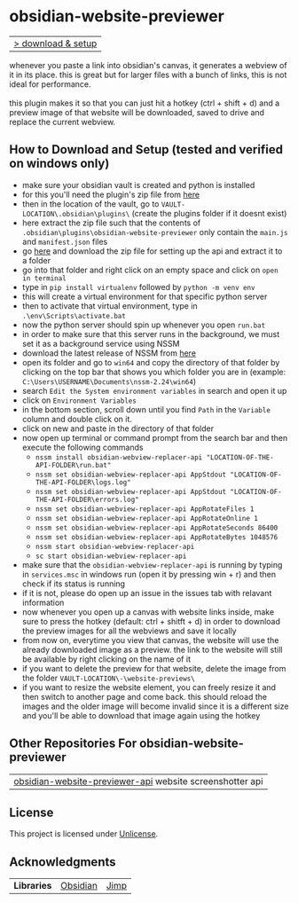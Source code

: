 # obsidian-website-previewer

<table>
<tbody>
<tr>
<td><a href="#how-to-download-and-setup-tested-and-verified-on-windows-only">> download & setup</a></td>
</tr>
</tbody>
</table>

whenever you paste a link into obsidian's canvas, it generates a webview of it in its place. this is great but for larger files with a bunch of links, this is not ideal for performance. \
\
this plugin makes it so that you can just hit a hotkey (ctrl + shift + d) and a preview image of that website will be downloaded, saved to drive and replace the current webview.

## How to Download and Setup (tested and verified on windows only)

- make sure your obsidian vault is created and python is installed
- for this you'll need the plugin's zip file from [here](https://github.com/adithyasource/obsidian-website-previewer/releases/tag/1.0.0)
- then in the location of the vault, go to `VAULT-LOCATION\.obsidian\plugins\` (create the plugins folder if it doesnt exist)
- here extract the zip file such that the contents of `.obsidian\plugins\obsidian-website-previewer` only contain the `main.js` and `manifest.json` files
- go [here](https://github.com/adithyasource/obsidian-website-previewer-api/releases/tag/1.0.0) and download the zip file for setting up the api and extract it to a folder
- go into that folder and right click on an empty space and click on `open in terminal`
- type in `pip install virtualenv` followed by `python -m venv env`
- this will create a virtual environment for that specific python server
- then to activate that virtual environment, type in `.\env\Scripts\activate.bat`
- now the python server should spin up whenever you open `run.bat`
- in order to make sure that this server runs in the background, we must set it as a background service using NSSM
- download the latest release of NSSM from [here](https://nssm.cc/download)
- open its folder and go to `win64` and copy the directory of that folder by clicking on the top bar that shows you which folder you are in (example: `C:\Users\USERNAME\Documents\nssm-2.24\win64`)
- search `Edit the System environment variables` in search and open it up
- click on `Environment Variables`
- in the bottom section, scroll down until you find `Path` in the `Variable` column and double click on it.
- click on new and paste in the directory of that folder
- now open up terminal or command prompt from the search bar and then execute the following commands
	- `nssm install obsidian-webview-replacer-api "LOCATION-OF-THE-API-FOLDER\run.bat"`
	- `nssm set obsidian-webview-replacer-api AppStdout "LOCATION-OF-THE-API-FOLDER\logs.log"`
  	- `nssm set obsidian-webview-replacer-api AppStdout "LOCATION-OF-THE-API-FOLDER\errors.log"`
  	- `nssm set obsidian-webview-replacer-api AppRotateFiles 1`
  	- `nssm set obsidian-webview-replacer-api AppRotateOnline 1`
  	- `nssm set obsidian-webview-replacer-api AppRotateSeconds 86400`
  	- `nssm set obsidian-webview-replacer-api AppRotateBytes 1048576`
  	- `nssm start obsidian-webview-replacer-api`
  	- `sc start obsidian-webview-replacer-api`
- make sure that the `obsidian-webview-replacer-api` is running by typing in `services.msc` in windows run (open it by pressing win + r) and then check if its status is running
- if it is not, please do open up an issue in the issues tab with relavant information
- now whenever you open up a canvas with website links inside, make sure to press the hotkey (default: ctrl + shitft + d) in order to download the preview images for all the webviews and save it locally
- from now on, everytime you view that canvas, the website will use the already downloaded image as a preview. the link to the website will still be available by right clicking on the name of it
- if you want to delete the preview for that website, delete the image from the folder `VAULT-LOCATION\-\website-previews\`
- if you want to resize the website element, you can freely resize it and then switch to another page and come back. this should reload the images and the older image will become invalid since it is a different size and you'll be able to download that image again using the hotkey


## Other Repositories For obsidian-website-previewer

<table>
<tbody>
<tr>
<td><a href="https://github.com/adithyasource/obsidian-website-previewer-api" target="_blank">obsidian-website-previewer-api</a> website screenshotter api</td>
</tr>
</tbody>
</table>

## License

This project is licensed under [Unlicense](https://unlicense.org).

## Acknowledgments

<table>
<tbody>
<tr>
<td><b>Libraries</b></td>
<td><a href="https://docs.obsidian.md/Home" target="_blank">Obsidian</a></td>
<td><a href="https://www.npmjs.com/package/jimp" target="_blank">Jimp</a></td>
</tr>
</tbody>
</table>
